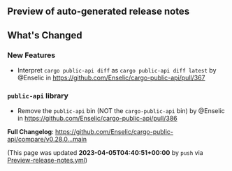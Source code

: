## Preview of auto-generated release notes
<!-- Release notes generated using configuration in .github/release.yml at main -->

## What's Changed
### New Features
* Interpret `cargo public-api diff` as `cargo public-api diff latest` by @Enselic in https://github.com/Enselic/cargo-public-api/pull/367
### `public-api` library
* Remove the `public-api` bin (NOT the `cargo-public-api` bin) by @Enselic in https://github.com/Enselic/cargo-public-api/pull/386


**Full Changelog**: https://github.com/Enselic/cargo-public-api/compare/v0.28.0...main


(This page was updated **2023-04-05T04:40:51+00:00** by `push` via [Preview-release-notes.yml](https://github.com/Enselic/cargo-public-api/actions/runs/4614996627))
